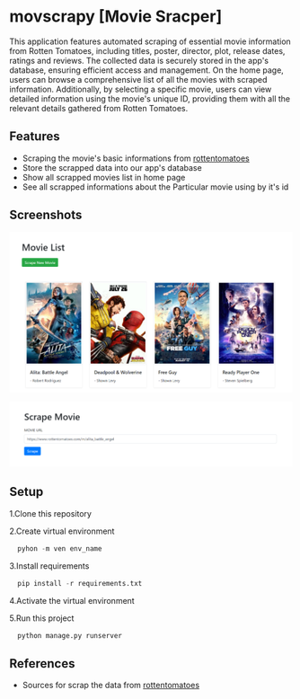 
# movscrapy [Movie Sracper]

This application features automated scraping of essential movie information from Rotten Tomatoes, including titles, poster, director, plot, release dates, ratings and reviews. The collected data is securely stored in the app's database, ensuring efficient access and management. On the home page, users can browse a comprehensive list of all the movies with scraped information. Additionally, by selecting a specific movie, users can view detailed information using the movie's unique ID, providing them with all the relevant details gathered from Rotten Tomatoes.


## Features

- Scraping the movie's basic informations from [rottentomatoes](https://www.rottentomatoes.com/)
- Store the scrapped data into our app's database
- Show all scrapped movies list in home page
- See all scrapped informations about the Particular movie using by it's id


## Screenshots

![Home Page](https://raw.githubusercontent.com/iammadhanraj/mystaticfiles/main/movscrapy/home_page.png)

![Scrap Page](https://raw.githubusercontent.com/iammadhanraj/mystaticfiles/main/movscrapy/scrap_page.png)

## Setup

1.Clone this repository

2.Create virtual environment 
```python
  pyhon -m ven env_name
```
3.Install requirements
```python
  pip install -r requirements.txt
```
4.Activate the virtual environment

5.Run this project
```python
  python manage.py runserver
``` 
## References

- Sources for scrap the data from [rottentomatoes](https://www.rottentomatoes.com/)
